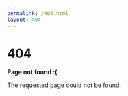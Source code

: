 ```yaml
---
permalink: /404.html
layout: 404
---
```

# 404

**Page not found :(**

The requested page could not be found.
